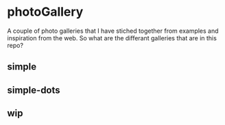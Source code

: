 # photoGallery

A couple of photo galleries that I have stiched together from examples and inspiration from the web.
So what are the differant galleries that are in this repo?

## simple

## simple-dots

## wip
